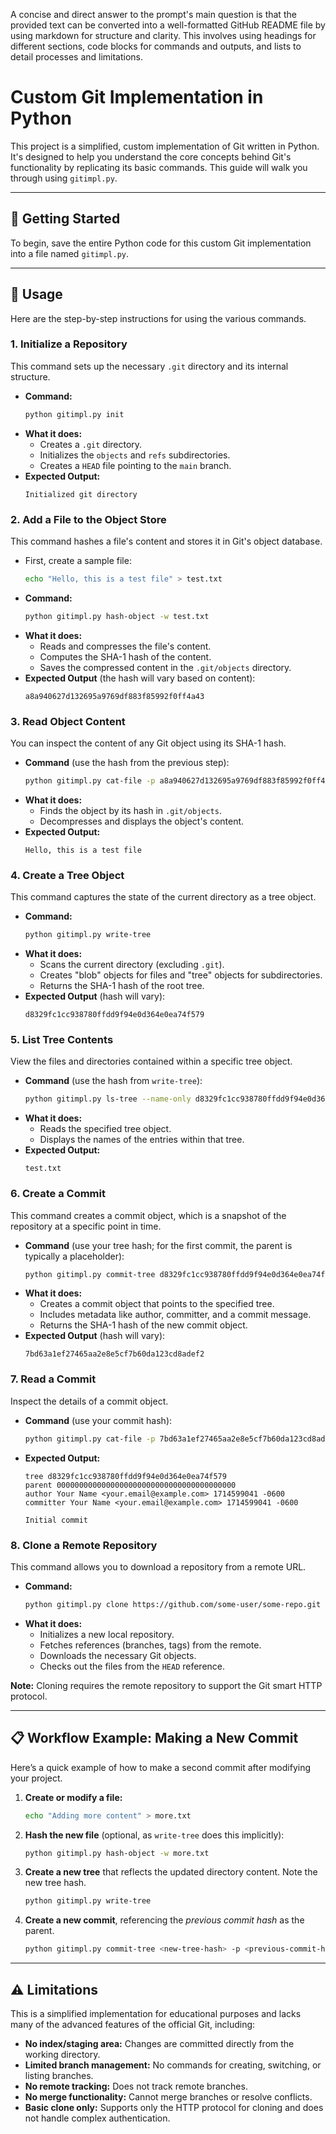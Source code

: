 A concise and direct answer to the prompt's main question is that the provided text can be converted into a well-formatted GitHub README file by using markdown for structure and clarity. This involves using headings for different sections, code blocks for commands and outputs, and lists to detail processes and limitations.

# Custom Git Implementation in Python

This project is a simplified, custom implementation of Git written in Python. It's designed to help you understand the core concepts behind Git's functionality by replicating its basic commands. This guide will walk you through using `gitimpl.py`.

---

## 🚀 Getting Started

To begin, save the entire Python code for this custom Git implementation into a file named `gitimpl.py`.

---

## 📌 Usage

Here are the step-by-step instructions for using the various commands.

### 1. Initialize a Repository

This command sets up the necessary `.git` directory and its internal structure.

* **Command:**
    ```bash
    python gitimpl.py init
    ```
* **What it does:**
    * Creates a `.git` directory.
    * Initializes the `objects` and `refs` subdirectories.
    * Creates a `HEAD` file pointing to the `main` branch.
* **Expected Output:**
    ```
    Initialized git directory
    ```

### 2. Add a File to the Object Store

This command hashes a file's content and stores it in Git's object database.

* First, create a sample file:
    ```bash
    echo "Hello, this is a test file" > test.txt
    ```
* **Command:**
    ```bash
    python gitimpl.py hash-object -w test.txt
    ```
* **What it does:**
    * Reads and compresses the file's content.
    * Computes the SHA-1 hash of the content.
    * Saves the compressed content in the `.git/objects` directory.
* **Expected Output** (the hash will vary based on content):
    ```
    a8a940627d132695a9769df883f85992f0ff4a43
    ```

### 3. Read Object Content

You can inspect the content of any Git object using its SHA-1 hash.

* **Command** (use the hash from the previous step):
    ```bash
    python gitimpl.py cat-file -p a8a940627d132695a9769df883f85992f0ff4a43
    ```
* **What it does:**
    * Finds the object by its hash in `.git/objects`.
    * Decompresses and displays the object's content.
* **Expected Output:**
    ```
    Hello, this is a test file
    ```

### 4. Create a Tree Object

This command captures the state of the current directory as a tree object.

* **Command:**
    ```bash
    python gitimpl.py write-tree
    ```
* **What it does:**
    * Scans the current directory (excluding `.git`).
    * Creates "blob" objects for files and "tree" objects for subdirectories.
    * Returns the SHA-1 hash of the root tree.
* **Expected Output** (hash will vary):
    ```
    d8329fc1cc938780ffdd9f94e0d364e0ea74f579
    ```

### 5. List Tree Contents

View the files and directories contained within a specific tree object.

* **Command** (use the hash from `write-tree`):
    ```bash
    python gitimpl.py ls-tree --name-only d8329fc1cc938780ffdd9f94e0d364e0ea74f579
    ```
* **What it does:**
    * Reads the specified tree object.
    * Displays the names of the entries within that tree.
* **Expected Output:**
    ```
    test.txt
    ```

### 6. Create a Commit

This command creates a commit object, which is a snapshot of the repository at a specific point in time.

* **Command** (use your tree hash; for the first commit, the parent is typically a placeholder):
    ```bash
    python gitimpl.py commit-tree d8329fc1cc938780ffdd9f94e0d364e0ea74f579 -p 00000001 -m "Initial commit"
    ```
* **What it does:**
    * Creates a commit object that points to the specified tree.
    * Includes metadata like author, committer, and a commit message.
    * Returns the SHA-1 hash of the new commit object.
* **Expected Output** (hash will vary):
    ```
    7bd63a1ef27465aa2e8e5cf7b60da123cd8adef2
    ```

### 7. Read a Commit

Inspect the details of a commit object.

* **Command** (use your commit hash):
    ```bash
    python gitimpl.py cat-file -p 7bd63a1ef27465aa2e8e5cf7b60da123cd8adef2
    ```
* **Expected Output:**
    ```
    tree d8329fc1cc938780ffdd9f94e0d364e0ea74f579
    parent 0000000000000000000000000000000000000000
    author Your Name <your.email@example.com> 1714599041 -0600
    committer Your Name <your.email@example.com> 1714599041 -0600

    Initial commit
    ```

### 8. Clone a Remote Repository

This command allows you to download a repository from a remote URL.

* **Command:**
    ```bash
    python gitimpl.py clone https://github.com/some-user/some-repo.git local-repo
    ```
* **What it does:**
    * Initializes a new local repository.
    * Fetches references (branches, tags) from the remote.
    * Downloads the necessary Git objects.
    * Checks out the files from the `HEAD` reference.

**Note:** Cloning requires the remote repository to support the Git smart HTTP protocol.

---

## 📋 Workflow Example: Making a New Commit

Here’s a quick example of how to make a second commit after modifying your project.

1.  **Create or modify a file:**
    ```bash
    echo "Adding more content" > more.txt
    ```
2.  **Hash the new file** (optional, as `write-tree` does this implicitly):
    ```bash
    python gitimpl.py hash-object -w more.txt
    ```
3.  **Create a new tree** that reflects the updated directory content. Note the new tree hash.
    ```bash
    python gitimpl.py write-tree
    ```
4.  **Create a new commit**, referencing the *previous commit hash* as the parent.
    ```bash
    python gitimpl.py commit-tree <new-tree-hash> -p <previous-commit-hash> -m "Add more.txt file"
    ```

---

## ⚠️ Limitations

This is a simplified implementation for educational purposes and lacks many of the advanced features of the official Git, including:

* **No index/staging area:** Changes are committed directly from the working directory.
* **Limited branch management:** No commands for creating, switching, or listing branches.
* **No remote tracking:** Does not track remote branches.
* **No merge functionality:** Cannot merge branches or resolve conflicts.
* **Basic clone only:** Supports only the HTTP protocol for cloning and does not handle complex authentication.